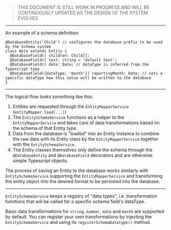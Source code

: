 > THIS DOCUMENT IS STILL WORK IN PROGRESS AND WILL BE CONTINUOUSLY UPDATED AS THE DESIGN OF THE SYSTEM EVOLVES

-----

An example of a schema definition:

```
@DatabaseEntity('Child') // configures the database prefix to be used by the Schema system
class Note extends Entity {
  @DatabaseField() children: Child[];
  @DatabaseField() text: string = 'default text';
  @DatabaseField() date: Date; // dataType is inferred from the Typescript type
  @DatabaseField({dataType: 'month'}) reportingMonth: Date; // sets a specific dataType how this value will be written to the database
}
```


-----

The logical flow looks something like this:
1. Entities are requested through the `EntityMapperService` (`entityMapper.load(...)`)
2. The `EntitySchemaService` functions as a helper to the `EntityMapperService` 
and takes care of data transformations based on the schema of that Entity type.
3. Data from the database is "loaded" into an Entity instance to combine the raw data
with its Entity class by the `EntityMapperService` together with the `EntitySchemaService`.
4. The Entity classes themselves only define the schema through the `@DatabaseEntity` and `@DatabaseField` decorators
and are otherwise simple Typescript objects.

The process of saving an Entity to the database works similarly with `EntitySchemaService`
supporting the `EntityMapperService` and transforming the entity object into the desired format to be persisted into the database.


-----



`EntitySchemaService` keeps a registry of "data types",
i.e. transformation functions that will be called for a specific schema field's dataType.

Basic data transformations for `string`, `number`, `date` and `month` are supported by default.
You can register your own transformations by injecting the `EntitySchemaService` and using its `registerSchemaDatatype()` method.
